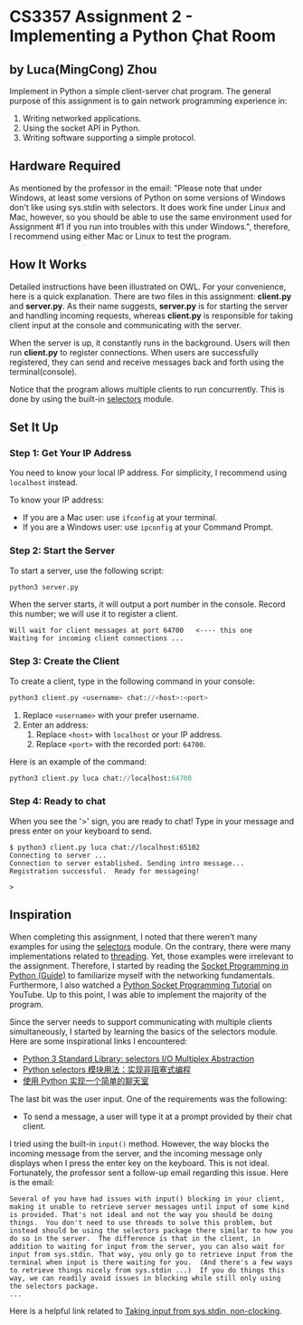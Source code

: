 # CS3357 Assignment 2 - Implementing a Python Çhat Room

## by Luca(MingCong) Zhou

Implement in Python a simple client-server chat program. The general purpose of this assignment is to gain network programming experience in:

1. Writing networked applications.
2. Using the socket API in Python.
3. Writing software supporting a simple protocol.

## Hardware Required

As mentioned by the professor in the email: "Please note that under Windows, at least some versions of Python on some versions of Windows don't like using sys.stdin with selectors. It does work fine under Linux and Mac, however, so you should be able to use the same environment used for Assignment #1 if you run into troubles with this under Windows.", therefore, I recommend using either Mac or Linux to test the program.

## How It Works

Detailed instructions have been illustrated on OWL. For your convenience, here is a quick explanation. There are two files in this assignment: **client.py** and **server.py**. As their name suggests, **server.py** is for starting the server and handling incoming requests, whereas **client.py** is responsible for taking client input at the console and communicating with the server.

When the server is up, it constantly runs in the background. Users will then run **client.py** to register connections. When users are successfully registered, they can send and receive messages back and forth using the terminal(console).

Notice that the program allows multiple clients to run concurrently. This is done by using the built-in [selectors](https://docs.python.org/3/library/selectors.html) module.

## Set It Up

### Step 1: Get Your IP Address

You need to know your local IP address. For simplicity, I recommend using `localhost` instead.

To know your IP address:

- If you are a Mac user: use `ifconfig` at your terminal.
- If you are a Windows user: use `ipconfig` at your Command Prompt.

### Step 2: Start the Server

To start a server, use the following script:

```python
python3 server.py
```

When the server starts, it will output a port number in the console. Record this number; we will use it to register a client.

```text
Will wait for client messages at port 64700   <---- this one
Waiting for incoming client connections ...
```

### Step 3: Create the Client

To create a client, type in the following command in your console:

```python
python3 client.py <username> chat://<host>:<port>
```

1. Replace `<username>` with your prefer username.
2. Enter an address:
   1. Replace `<host>` with `localhost` or your IP address.
   2. Replace `<port>` with the recorded port: `64700`.

Here is an example of the command:

```python
python3 client.py luca chat://localhost:64700
```

### Step 4: Ready to chat

When you see the '>' sign, you are ready to chat! Type in your message and press enter on your keyboard to send.

```text
$ python3 client.py luca chat://localhost:65102
Connecting to server ...
Connection to server established. Sending intro message...
Registration successful.  Ready for messageing!

>
```

## Inspiration

When completing this assignment, I noted that there weren't many examples for using the [selectors](https://docs.python.org/3/library/selectors.html) module. On the contrary, there were many implementations related to [threading](https://www.techwithtim.net/tutorials/socket-programming/). Yet, those examples were irrelevant to the assignment. Therefore, I started by reading the [Socket Programming in Python (Guide)](https://realpython.com/python-sockets/) to familiarize myself with the networking fundamentals. Furthermore, I also watched a [Python Socket Programming Tutorial](https://youtu.be/3QiPPX-KeSc) on YouTube. Up to this point, I was able to implement the majority of the program.

Since the server needs to support communicating with multiple clients simultaneously, I started by learning the basics of the selectors module. Here are some inspirational links I encountered:

- [Python 3 Standard Library: selectors I/O Multiplex Abstraction](https://programming.vip/docs/python-3-standard-library-selectors-i-o-multiplex-abstraction.html)
- [Python selectors 模块用法：实现非阻塞式编程](https://naoketang.com/p/nozql01vqg01)
- [使用 Python 实现一个简单的聊天室](https://blog.csdn.net/u011960402/article/details/107503730)

The last bit was the user input. One of the requirements was the following:

- To send a message, a user will type it at a prompt provided by their chat client.

I tried using the built-in `input()` method. However, the way blocks the incoming message from the server, and the incoming message only displays when I press the enter key on the keyboard. This is not ideal. Fortunately, the professor sent a follow-up email regarding this issue. Here is the email:

```text
Several of you have had issues with input() blocking in your client, making it unable to retrieve server messages until input of some kind is provided. That's not ideal and not the way you should be doing things.  You don't need to use threads to solve this problem, but instead should be using the selectors package there similar to how you do so in the server.  The difference is that in the client, in addition to waiting for input from the server, you can also wait for input from sys.stdin. That way, you only go to retrieve input from the terminal when input is there waiting for you.  (And there's a few ways to retrieve things nicely from sys.stdin ...)  If you do things this way, we can readily avoid issues in blocking while still only using the selectors package.
...
```

Here is a helpful link related to [Taking input from sys.stdin, non-clocking](https://stackoverflow.com/questions/53045592/python-non-blocking-sockets-using-selectors).
